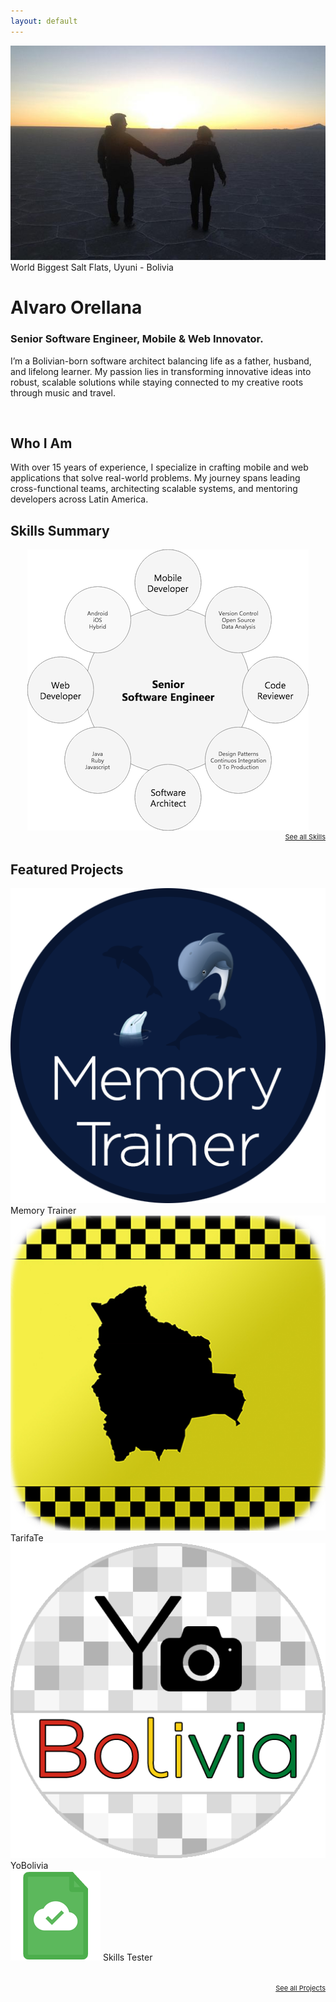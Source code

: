 ```yaml
---
layout: default
---
```


<div class="img-home-container">
	<a href="https://www.youtube.com/watch?v=1vPMD3wmaZo" target="_blank"><img src="/assets/home/home.jpg" alt="Salar de Uyuni" class="img-home"/></a>	
	<span class="img-home-description">World Biggest Salt Flats, Uyuni - Bolivia</span>
</div>

<div class="back-home">
	<h1>Alvaro Orellana</h1>
	<h3>Senior Software Engineer, Mobile & Web Innovator.</h3>
	<p> I’m a Bolivian-born software architect balancing life as a father, husband, and lifelong learner. My passion lies in transforming innovative ideas into robust, scalable solutions while staying connected to my creative roots through music and travel.
	</p>
</div>

<br style="clear:both;"/>
<div class="line"></div>

## Who I Am

With over 15 years of experience, I specialize in crafting mobile and web applications that solve real-world problems. My journey spans leading cross-functional teams, architecting scalable systems, and mentoring developers across Latin America.

<div class="line"></div>

## Skills Summary

<div style="text-align:center;">
	<a href="/assets/skills/skills_summary.png" target="_blank"><img id="skills_summary" src="/assets/skills/skills_summary.png" alt="Skills"/></a>
</div>
<a href="/skills" style="float:right; font-size: 11px;">See all Skills</a>

<br style="clear:both;"/>
<div class="line"></div>

## Featured Projects

<div class="box-home">
	<img src="/assets/apps/memorytrainer.png" alt="Memory Trainer" class="img-home-app"/>
	<span class="box-legend">Memory Trainer</span>
</div>

<div class="box-home">
	<img src="/assets/apps/tarifate.png" alt="TarifaTe" class="img-home-app"/>
	<span class="box-legend">TarifaTe</span>
</div>

<div class="box-home">
	<img src="/assets/apps/yobolivia.png" alt="YoBolivia" class="img-home-app"/>
	<span class="box-legend">YoBolivia</span>
</div>

<div class="box-home">
	<img src="/assets/apps/skillstester.png" alt="SWCochabamba" class="img-home-app"/>
	<span class="box-legend">Skills Tester</span>
</div>
<br style="clear:both;"/><br/>
<a href="/projects" style="float:right; font-size: 11px;">See all Projects</a>
<br style="clear: both;"/>
